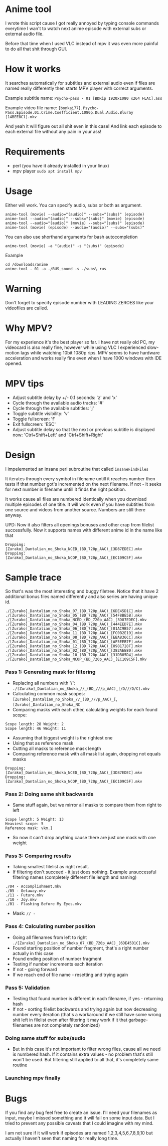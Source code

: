 # Anime tool

I wrote this script cause I got really annoyed by typing console commands everytime I wan't to watch next anime episode with external subs or external audio file. 

Before that time when I used VLC instead of mpv it was even more painful to do all that shit through GUI.

# How it works

It searches automatically for subtitles and external audio even if files are named really differently then starts MPV player with correct arguments.

Example subtitle name:
```Psycho-pass - 01 [BDRip 1920x1080 x264 FLAC].ass```

Example video file name:
```[bonkai77].Psycho-Pass.Episode.01.Crime.Coefficient.1080p.Dual.Audio.Bluray [14BEE8C1].mkv```

And yeah it will figure out all shit even in this case! And link each episode to each external file without any pain in your ass!

# Requirements
* perl (you have it already installed in your linux)
* mpv player
`sudo apt install mpv`

# Usage

Either will work. You can specify audio, subs or both as argument.

```
anime-tool (movie) --audio="(audio)" --subs="(subs)" (episode) 
anime-tool --audio="(audio)" --subs="(subs)" (movie) (episode) 
anime-tool --audio="(audio)" (movie) --subs="(subs)" (episode) 
anime-tool (movie) (episode) --audio="(audio)" --subs="(subs)"
```

You can also use shorthand arguments for bash autocompletion
```
anime-tool (movie) -a "(audio)" -s "(subs)" (episode) 
```

Example
```
cd /downloads/anime
anime-tool . 01 -a ./RUS_sound -s ./subs\ rus
```

# Warning

Don't forget to specify episode number with LEADING ZEROES like your videofiles are called.

# Why MPV?

For my experience it's the best player so far. I have not really old PC, my videocard is also really fine, however while using VLC I experienced slow-motion lags while watching 10bit 1080p rips. MPV seems to have hardware acceleration and works really fine even when I have 1000 windows with IDE opened.

# MPV tips

* Adjust subtitle delay by +/- 0.1 seconds: 'z' and 'x'
* Cycle through the available audio tracks: '#'
* Cycle through the available subtitles: 'j'
* Toggle subtitle visibility: 'v'
* Toggle fullscreen: 'f'
* Exit fullscreen: 'ESC'
* Adjust subtitle delay so that the next or previous subtitle is displayed now: 'Ctrl+Shift+Left' and 'Ctrl+Shift+Right'

# Design

I impelemented an insane perl subroutine that called ```insaneFindFiles```

It iterates through every symbol in filename untill it reaches number then tests if that number got's incremented on the next filename. If not - it seeks for next number in filename untill it finds the right position.

It works cause all files are numbered identically when you download multiple episodes of one title. It will work even if you have subtitles from one source and videos from another source. Numbers are still there anyway.

UPD: Now it also filters all openings bonuses and other crap from filelist successfully. Now it supports names with different anime id in the name like that

```
Dropping: [Zurako]_Dantalian_no_Shoka_NCED_(BD_720p_AAC)_[3D87EDEC].mkv
Dropping: [Zurako]_Dantalian_no_Shoka_NCOP_(BD_720p_AAC)_[EC109C5F].mkv
```

# Sample trace

So that's was the most interesting and buggy filetree. Notice that it have 2 additional bonus files named differently and also series are having unique id.

```
./[Zurako]_Dantalian_no_Shoka_07_(BD_720p_AAC)_[6DE45D1C].mkv
./[Zurako]_Dantalian_no_Shoka_05_(BD_720p_AAC)_[54F8BE5B].mkv
./[Zurako]_Dantalian_no_Shoka_NCED_(BD_720p_AAC)_[3D87EDEC].mkv
./[Zurako]_Dantalian_no_Shoka_04_(BD_720p_AAC)_[444EED7E].mkv
./[Zurako]_Dantalian_no_Shoka_06_(BD_720p_AAC)_[01AC9B57].mkv
./[Zurako]_Dantalian_no_Shoka_11_(BD_720p_AAC)_[FC0B2E19].mkv
./[Zurako]_Dantalian_no_Shoka_08_(BD_720p_AAC)_[EBA836CC].mkv
./[Zurako]_Dantalian_no_Shoka_01_(BD_720p_AAC)_[AF5EEB7F].mkv
./[Zurako]_Dantalian_no_Shoka_12_(BD_720p_AAC)_[8981728F].mkv
./[Zurako]_Dantalian_no_Shoka_02_(BD_720p_AAC)_[382AEE80].mkv
./[Zurako]_Dantalian_no_Shoka_10_(BD_720p_AAC)_[31DB05D4].mkv
./[Zurako]_Dantalian_no_Shoka_NCOP_(BD_720p_AAC)_[EC109C5F].mkv
```
### Pass 1: Generating mask for filtering
* Replacing all numbers with '/': `./[Zurako]_Dantalian_no_Shoka_//_(BD_///p_AAC)_[/D///D/C].mkv`
* Calculating common mask scopes: `[Zurako]_Dantalian_no_Shoka_//_(BD_///p_AAC)_[`, `[Zurako]_Dantalian_no_Shoka_NC`
* Comparing masks with each other, calculating weights for each found scope: 
```
Scope length: 28 Weight: 2
Scope length: 46 Weight: 11
```
* Assuming that biggest weight is the rightest one
* Using that as reference mask
* Cutting all masks to reference mask length
* Comparing reference mask with all mask list again, dropping not equals masks
```
Dropping: [Zurako]_Dantalian_no_Shoka_NCED_(BD_720p_AAC)_[3D87EDEC].mkv
Dropping: [Zurako]_Dantalian_no_Shoka_NCOP_(BD_720p_AAC)_[EC109C5F].mkv
```

### Pass 2: Doing same shit backwards
* Same stuff again, but we mirror all masks to compare them from right to left
```
Scope length: 5 Weight: 13
Heaviest scope: 5
Reference mask: vkm.]
```
* So now it can't drop anything cause there are just one mask with one weight

### Pass 3: Comparing results
* Taking smallest filelist as right result.
* If filtering don't succeed - it just does nothing. Example unsuccessful filtering names (completely different file length and naming)
```
./04 - Accomplishment.mkv
./05 - Getaway.mkv
./11 - Future.mkv
./10 - Joy.mkv
./01 - Flashing Before My Eyes.mkv
```
* Mask: `// - `

### Pass 4: Calculating number position
* Going all filenames from left to right `./[Zurako]_Dantalian_no_Shoka_07_(BD_720p_AAC)_[6DE45D1C].mkv`
* Found starting position of number fragment, that's a right number actually in this case
* Found ending position of number fragment
* Testing if number increments each iteration
* If not - going forward
* If we reach end of file name - resetting and trying again

### Pass 5: Validation
* Testing that found number is different in each filename, if yes - returning hash
* If not - sorting filelist backwards and trying again but now decreasing number every iteration (that's a workaround if we still have some wrong shit left in filelist even after filtering it may work if it that garbage-filenames are not completely randomized)

### Doing same stuff for subs/audio
* But in this case it's not important to filter wrong files, cause all we need is numbered hash. If it contains extra values - no problem that's still won't be used. But filtering still applied to all that, it's completely same routine

### Launching mpv finally

# Bugs

If you find any bug feel free to create an issue. I'll need your filenames as input, maybe I missed something and it will fail on some input data. But I tried to prevent any possible caveats that I could imagine with my mind.

I am not sure if it will work if episodes are named 1,2,3,4,5,6,7,8,9,10 but actually I haven't seen that naming for really long time.

